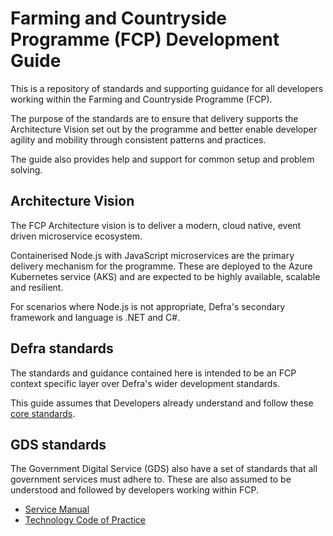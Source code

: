 # Farming and Countryside Programme (FCP) Development Guide

This is a repository of standards and supporting guidance for all developers working within the Farming and Countryside Programme (FCP).

The purpose of the standards are to ensure that delivery supports the Architecture Vision set out by the programme and better enable developer agility and mobility through consistent patterns and practices.

The guide also provides help and support for common setup and problem solving.

## Architecture Vision

The FCP Architecture vision is to deliver a modern, cloud native, event driven microservice ecosystem.

Containerised Node.js with JavaScript microservices are the primary delivery mechanism for the programme.  These are deployed to the Azure Kubernetes service (AKS) and are expected to be highly available, scalable and resilient.

For scenarios where Node.js is not appropriate, Defra's secondary framework and language is .NET and C#.

## Defra standards

The standards and guidance contained here is intended to be an FCP context specific layer over Defra's wider development standards.

This guide assumes that Developers already understand and follow these [core standards](https://github.com/DEFRA/software-development-standards/).

## GDS standards

The Government Digital Service (GDS) also have a set of standards that all government services must adhere to.  These are also assumed to be understood and followed by developers working within FCP.

- [Service Manual](https://www.gov.uk/service-manual/service-standard)
- [Technology Code of Practice](https://www.gov.uk/guidance/the-technology-code-of-practice)
